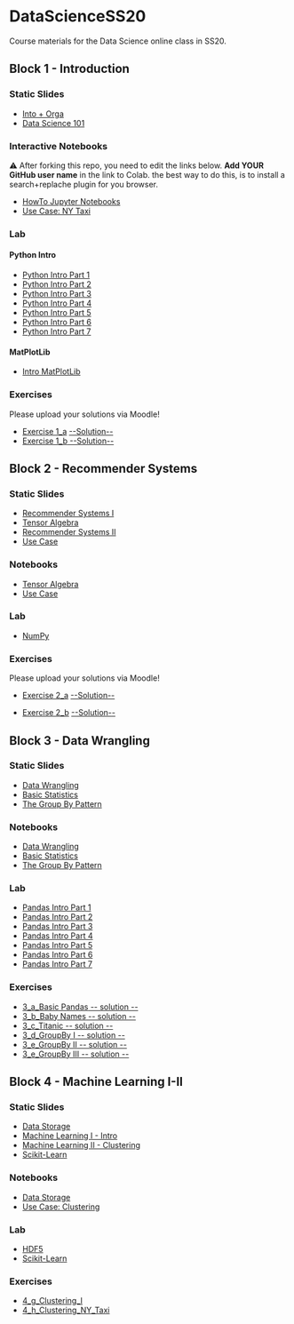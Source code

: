 # DataScienceSS20
Course materials for the Data Science online class in SS20.

## Block 1 - Introduction
### Static Slides
* [Into + Orga](Slides/01_a_Intro_and_Orga.pdf)
* [Data Science 101](Slides/01_b_Data_Science_101.pdf)

### Interactive Notebooks
:warning: After forking this repo, you need to edit the links below. **Add YOUR GitHub user name** in the link to Colab. the  best way to do this, is to install a search+replache plugin for you browser.

* [HowTo Jupyter Notebooks](https://colab.research.google.com/github/anakinsbrn/DataScienceSS20/blob/master/Notebooks/01_a_Jupyter-Intro.ipynb)
* [Use Case: NY Taxi](https://colab.research.google.com/github/anakinsbrn/DataScienceSS20/blob/master/Notebooks/01_b_UseCase_NY_Taxi.ipynb)

### Lab
#### Python Intro
* [Python Intro Part 1](https://colab.research.google.com/github/anakinsbrn/DataScienceSS20/blob/master/Notebooks/01_c_Python-Intro/01_variables.ipynb)
* [Python Intro Part 2](https://colab.research.google.com/github/anakinsbrn/DataScienceSS20/blob/master/Notebooks/01_c_Python-Intro/02_strings.ipynb)
* [Python Intro Part 3](https://colab.research.google.com/github/anakinsbrn/DataScienceSS20/blob/master/Notebooks/01_c_Python-Intro/03_data_structures.ipynb)
* [Python Intro Part 4](https://colab.research.google.com/github/anakinsbrn/DataScienceSS20/blob/master/Notebooks/01_c_Python-Intro/04_control_flow.ipynb)
* [Python Intro Part 5](https://colab.research.google.com/github/anakinsbrn/DataScienceSS20/blob/master/Notebooks/01_c_Python-Intro/05_functions.ipynb)
* [Python Intro Part 6](https://colab.research.google.com/github/anakinsbrn/DataScienceSS20/blob/master/Notebooks/01_c_Python-Intro/06_classes.ipynb)
* [Python Intro Part 7](https://colab.research.google.com/github/anakinsbrn/DataScienceSS20/blob/master/Notebooks/01_c_Python-Intro/07_modules.ipynb)
#### MatPlotLib
* [Intro MatPlotLib](https://colab.research.google.com/github/anakinsbrn/DataScienceSS20/blob/master/Notebooks/01_d_MatplotLib-Intro/Matplotlib-Intro.ipynb)

### Exercises
Please upload your solutions via Moodle!
* [Exercise 1_a](https://colab.research.google.com/github/anakinsbrn/DataScienceSS20/blob/master/Exercises/1_a_Python.ipynb) [--Solution--](https://colab.research.google.com/github/anakinsbrn/DataScienceSS20/blob/master/Exercises/1_a_Solution.ipynb)
* [Exercise 1_b](https://colab.research.google.com/github/anakinsbrn/DataScienceSS20/blob/master/Exercises/1_b_MatplotLib.ipynb)[ --Solution--](https://colab.research.google.com/github/anakinsbrn/DataScienceSS20/blob/master/Exercises/1_b-Solution.ipynb)

## Block 2 - Recommender Systems

### Static Slides
* [Recommender Systems I](Slides/02_a_Recommender_Systems_I.pdf)
* [Tensor Algebra](Slides/02_b_Tensor_Algebra.pdf )
* [Recommender Systems II](Slides/02_c_Recommender_Systems_II.pdf)
* [Use Case](Slides/02_d_Use_Case_Recommender_System.pdf)

### Notebooks
* [Tensor Algebra](https://colab.research.google.com/github/anakinsbrn/DataScienceSS20/blob/master/Notebooks/02_b_Tensor_Algebra.ipynb)
* [Use Case](https://colab.research.google.com/github/anakinsbrn/DataScienceSS20/blob/master/Notebooks/02_c_UseCase_RecommendationSystems.ipynb)

### Lab
* [NumPy](https://colab.research.google.com/github/anakinsbrn/DataScienceSS20/blob/master/Notebooks/02_d_Numpy.ipynb)


### Exercises
Please upload your solutions via Moodle!
* [Exercise 2_a](https://colab.research.google.com/github/anakinsbrn/DataScienceSS20/blob/master/Exercises/2_a_Numpy.ipynb) [--Solution--](https://colab.research.google.com/github/anakinsbrn/DataScienceSS20/blob/master/Exercises/2_a_Solution.ipynb)

* [Exercise 2_b](https://colab.research.google.com/github/anakinsbrn/DataScienceSS20/blob/master/Exercises/2_b_Recommender_SVD.ipynb) [--Solution--](https://colab.research.google.com/github/anakinsbrn/DataScienceSS20/blob/master/Exercises/2_b-Solution.ipynb)


## Block 3 - Data Wrangling

### Static Slides
* [Data Wrangling](Slides/03_a_Data_Wrangling.pdf)
* [Basic Statistics](Slides/03_b_Basic_Statistics.pdf)
* [The Group By Pattern](Slides/03_c_Group_By.pdf)


### Notebooks
* [Data Wrangling](https://colab.research.google.com/github/anakinsbrn/DataScienceSS20/blob/master/Notebooks/3_a_Data_Wrangling.ipynb)
* [Basic Statistics](https://colab.research.google.com/github/anakinsbrn/DataScienceSS20/blob/master/Notebooks/3_b_Basic_Statistics.ipynb)
* [The Group By Pattern](https://colab.research.google.com/github/anakinsbrn/DataScienceSS20/blob/master/Notebooks/3_c_GroupBy.ipynb)

### Lab
* [Pandas Intro Part 1](https://colab.research.google.com/github/anakinsbrn/DataScienceSS20/blob/master/Notebooks/03_c_Pandas-Intro/pandas_01.ipynb)
* [Pandas Intro Part 2](https://colab.research.google.com/github/anakinsbrn/DataScienceSS20/blob/master/Notebooks/03_c_Pandas-Intro/pandas_02.ipynb)
* [Pandas Intro Part 3](https://colab.research.google.com/github/anakinsbrn/DataScienceSS20/blob/master/Notebooks/03_c_Pandas-Intro/pandas_03.ipynb)
* [Pandas Intro Part 4](https://colab.research.google.com/github/anakinsbrn/DataScienceSS20/blob/master/Notebooks/03_c_Pandas-Intro/pandas_04.ipynb)
* [Pandas Intro Part 5](https://colab.research.google.com/github/anakinsbrn/DataScienceSS20/blob/master/Notebooks/03_c_Pandas-Intro/pandas_05.ipynb)
* [Pandas Intro Part 6](https://colab.research.google.com/github/anakinsbrn/DataScienceSS20/blob/master/Notebooks/03_c_Pandas-Intro/pandas_06.ipynb)
* [Pandas Intro Part 7](https://colab.research.google.com/github/anakinsbrn/DataScienceSS20/blob/master/Notebooks/03_c_Pandas-Intro/pandas_07.ipynb)

### Exercises
* [3_a_Basic Pandas](https://colab.research.google.com/github/anakinsbrn/DataScienceSS20/blob/master/Exercises/3_a_Basic_Pandas.ipynb)[ -- solution --](https://colab.research.google.com/github/anakinsbrn/DataScienceSS20/blob/master/Exercises/3_a_solution.ipynb)
* [3_b_Baby Names](https://colab.research.google.com/github/anakinsbrn/DataScienceSS20/blob/master/Exercises/3_b_Baby_Names.ipynb)[ -- solution --](https://colab.research.google.com/github/anakinsbrn/DataScienceSS20/blob/master/Exercises/3_b_solution.ipynb)
* [3_c_Titanic](https://colab.research.google.com/github/anakinsbrn/DataScienceSS20/blob/master/Exercises/3_c_Titanic.ipynb )[ -- solution --](https://colab.research.google.com/github/anakinsbrn/DataScienceSS20/blob/master/Exercises/3_c_solution.ipynb)
* [3_d_GroupBy I](https://colab.research.google.com/github/anakinsbrn/DataScienceSS20/blob/master/Exercises/3_d_GroupBy_I.ipynb)[ -- solution -- ](https://colab.research.google.com/github/anakinsbrn/DataScienceSS20/blob/master/Exercises/3_d_solution.ipynb)
* [3_e_GroupBy II](https://colab.research.google.com/github/anakinsbrn/DataScienceSS20/blob/master/Exercises/3_e_GroupBy_II.ipynb)[ -- solution --](https://colab.research.google.com/github/anakinsbrn/DataScienceSS20/blob/master/Exercises/3_e_solution.ipynb)
* [3_e_GroupBy III](https://colab.research.google.com/github/anakinsbrn/DataScienceSS20/blob/master/Exercises/3_f_GroupBy_II.ipynb)[ -- solution --](https://colab.research.google.com/github/anakinsbrn/DataScienceSS20/blob/master/Exercises/3_f_solution.ipynb)

## Block 4 - Machine Learning I-II

### Static Slides
* [Data Storage](Slides/04_a_Data_Storage.pdf)
* [Machine Learning I - Intro](Slides/04-b_Machine_Learning_I.pdf)
* [Machine Learning II - Clustering](Slides/04_c_Machine_Learning_II.pdf)
* [Scikit-Learn](Slides/04_f_Lab_Scikit-Learn.pdf)


### Notebooks
* [Data Storage](https://colab.research.google.com/github/anakinsbrn/DataScienceSS20/blob/master/Notebooks/04_a_Data_Storage.ipynb)
* [Use Case: Clustering](https://colab.research.google.com/github/anakinsbrn/DataScienceSS20/blob/master/Notebooks/04_d_UseCase_NY_Taxy_II.ipynb)

### Lab
* [HDF5](https://colab.research.google.com/github/anakinsbrn/DataScienceSS20/blob/master/Notebooks/04_e_Lab_HDF5.ipynb)
* [Scikit-Learn](https://colab.research.google.com/github/anakinsbrn/DataScienceSS20/blob/master/Notebooks/04_f_Lab_Scikit_Learn.ipynb)


### Exercises
* [4_g_Clustering_I](https://colab.research.google.com/github/anakinsbrn/DataScienceSS20/blob/master/Exercises/4_g_Clustering_I.ipynb)
* [4_h_Clustering_NY_Taxi](https://colab.research.google.com/github/anakinsbrn/DataScienceSS20/blob/master/Exercises/4_h_Clustering_II_NY_Taxy_II.ipynb)


